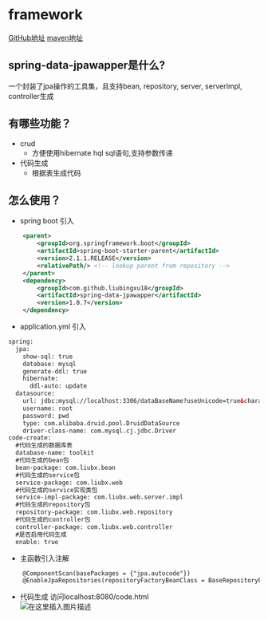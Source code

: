 # framework
[GitHub地址](https://github.com/LiuBingXu18/framework) [maven地址](https://mvnrepository.com/artifact/com.github.liubingxu18/spring-data-jpawapper)
## spring-data-jpawapper是什么?
一个封装了jpa操作的工具集，且支持bean, repository, server, serverImpl, controller生成

## 有哪些功能？

* crud
    *  方便使用hibernate hql sql语句,支持参数传递
* 代码生成
    *  根据表生成代码

## 怎么使用？

* spring boot 引入

```xml
    <parent>
		<groupId>org.springframework.boot</groupId>
		<artifactId>spring-boot-starter-parent</artifactId>
		<version>2.1.1.RELEASE</version>
		<relativePath/> <!-- lookup parent from repository -->
	</parent>
    <dependency>
    	<groupId>com.github.liubingxu18</groupId>
		<artifactId>spring-data-jpawapper</artifactId>
		<version>1.0.7</version>
    </dependency>
```

* application.yml 引入

```xml
spring:
  jpa:
    show-sql: true
    database: mysql
    generate-ddl: true
    hibernate:
      ddl-auto: update
  datasource:
    url: jdbc:mysql://localhost:3306/dataBaseName?useUnicode=true&characterEncoding=utf-8&useSSL=true&serverTimezone=UTC
    username: root
    password: pwd
    type: com.alibaba.druid.pool.DruidDataSource
    driver-class-name: com.mysql.cj.jdbc.Driver
code-create: 
  #代码生成的数据库表 
  database-name: toolkit  
  #代码生成的bean包 
  bean-package: com.liubx.bean
  #代码生成的service包   
  service-package: com.liubx.web
  #代码生成的service实现类包     
  service-impl-package: com.liubx.web.server.impl
  #代码生成的repository包  
  repository-package: com.liubx.web.repository
  #代码生成的controller包  
  controller-package: com.liubx.web.controller  
  #是否启用代码生成
  enable: true
```
* 主函数引入注解

```xml
    @ComponentScan(basePackages = {"jpa.autocode"})  
    @EnableJpaRepositories(repositoryFactoryBeanClass = BaseRepositoryFactoryBean.class)
```
* 代码生成
    访问localhost:8080/code.html  
    ![在这里插入图片描述](https://img-blog.csdnimg.cn/20190201210506170.png?x-oss-process=image/watermark,type_ZmFuZ3poZW5naGVpdGk,shadow_10,text_aHR0cHM6Ly9ibG9nLmNzZG4ubmV0L3FxXzI3NDc0ODUx,size_16,color_FFFFFF,t_70)

